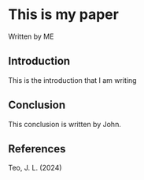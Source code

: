# This is my paper
Written by ME

## Introduction

This is the introduction that I am writing

## Conclusion
This conclusion is written by John.

## References

Teo, J. L. (2024)
